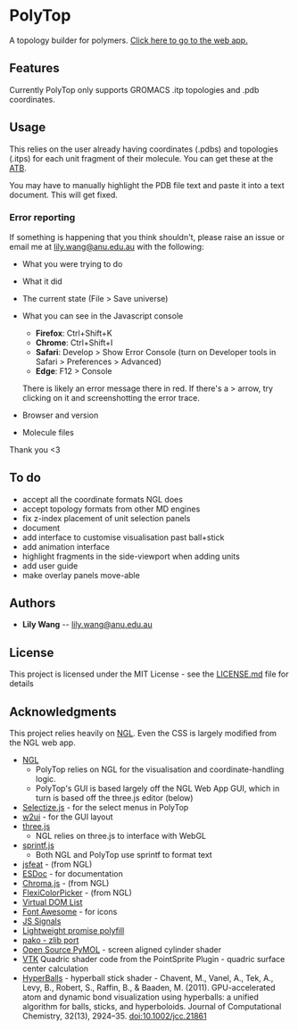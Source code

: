# PolyTop

A topology builder for polymers. [Click here to go to the web app.](https://lilyminium.github.io/polytop/webapp.html)

## Features
Currently PolyTop only supports GROMACS .itp topologies and .pdb coordinates.

## Usage
This relies on the user already having coordinates (.pdbs) and topologies (.itps) for 
each unit fragment of their molecule. You can get these at the [ATB](https://atb.uq.edu.au/).

You may have to manually highlight the PDB file text and paste it into a text document. This 
will get fixed.



### Error reporting

If something is happening that you think shouldn't, please raise an issue or 
email me at 
[lily.wang@anu.edu.au](mailto:lily.wang@anu.edu.au) with the following:
- What you were trying to do
- What it did
- The current state (File > Save universe)
- What you can see in the Javascript console
    - **Firefox**: Ctrl+Shift+K
    - **Chrome**: Ctrl+Shift+I
    - **Safari**: Develop > Show Error Console (turn on Developer tools in Safari > Preferences > Advanced)
    - **Edge**: F12 > Console

    There is likely an error message there in red. If there's a > arrow, try clicking on it
    and screenshotting the error trace.
- Browser and version
- Molecule files

Thank you <3

## To do
- accept all the coordinate formats NGL does
- accept topology formats from other MD engines
- fix z-index placement of unit selection panels
- document
- add interface to customise visualisation past ball+stick
- add animation interface
- highlight fragments in the side-viewport when adding units
- add user guide
- make overlay panels move-able



## Authors

* **Lily Wang** -- <lily.wang@anu.edu.au>

## License

This project is licensed under the MIT License - see the [LICENSE.md](LICENSE.md) file for details

## Acknowledgments

This project relies heavily on [NGL](https://github.com/arose/ngl). Even the CSS is largely modified 
from the NGL web app.

* [NGL](https://github.com/arose/ngl)
    - PolyTop relies on NGL for the visualisation and coordinate-handling logic.
    - PolyTop's GUI is based largely off the NGL Web App GUI, which in turn is based off the three.js editor (below)
* [Selectize.js](https://selectize.github.io/selectize.js/) - for the select menus in PolyTop
* [w2ui](http://w2ui.com/web/) - for the GUI layout
* [three.js](http://threejs.org/)
    - NGL relies on three.js to interface with WebGL
* [sprintf.js](https://github.com/alexei/sprintf.js)
    - Both NGL and PolyTop use sprintf to format text
* [jsfeat](http://inspirit.github.io/jsfeat/) - (from NGL)
* [ESDoc](https://esdoc.org/) - for documentation
* [Chroma.js](https://github.com/gka/chroma.js) - (from NGL)
* [FlexiColorPicker](https://github.com/DavidDurman/FlexiColorPicker) - (from NGL)
* [Virtual DOM List](https://github.com/sergi/virtual-list)
* [Font Awesome](http://fontawesome.io) - for icons
* [JS Signals](http://millermedeiros.github.com/js-signals)
* [Lightweight promise polyfill](https://github.com/taylorhakes/promise-polyfill)
* [pako - zlib port](https://github.com/nodeca/pako)
* [Open Source PyMOL](http://sourceforge.net/projects/pymol/) - screen aligned cylinder shader
* [VTK](http://www.vtk.org/) Quadric shader code from the PointSprite Plugin - quadric surface center calculation
* [HyperBalls](http://sourceforge.net/projects/hyperballs/) - hyperball stick shader - Chavent, M., Vanel, A., Tek, A., Levy, B., Robert, S., Raffin, B., &amp; Baaden, M. (2011). GPU-accelerated atom and dynamic bond visualization using hyperballs: a unified algorithm for balls, sticks, and hyperboloids. Journal of Computational Chemistry, 32(13), 2924–35. [doi:10.1002/jcc.21861](https://dx.doi.org/10.1002/jcc.21861)


